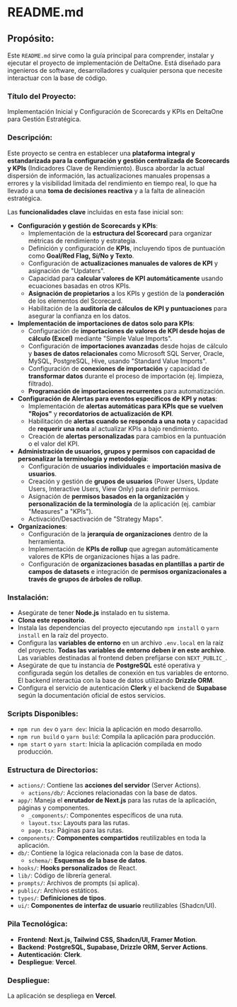 # README.md

## Propósito:
Este `README.md` sirve como la guía principal para comprender, instalar y ejecutar el proyecto de implementación de DeltaOne. Está diseñado para ingenieros de software, desarrolladores y cualquier persona que necesite interactuar con la base de código.

### Título del Proyecto: 
Implementación Inicial y Configuración de Scorecards y KPIs en DeltaOne para Gestión Estratégica.

### Descripción: 
Este proyecto se centra en establecer una **plataforma integral y estandarizada para la configuración y gestión centralizada de Scorecards y KPIs** (Indicadores Clave de Rendimiento). Busca abordar la actual dispersión de información, las actualizaciones manuales propensas a errores y la visibilidad limitada del rendimiento en tiempo real, lo que ha llevado a una **toma de decisiones reactiva** y a la falta de alineación estratégica.

Las **funcionalidades clave** incluidas en esta fase inicial son:

*   **Configuración y gestión de Scorecards y KPIs**:
    *   Implementación de la **estructura del Scorecard** para organizar métricas de rendimiento y estrategia.
    *   Definición y configuración de **KPIs**, incluyendo tipos de puntuación como **Goal/Red Flag, Sí/No y Texto**.
    *   Configuración de **actualizaciones manuales de valores de KPI** y asignación de "Updaters".
    *   Capacidad para **calcular valores de KPI automáticamente** usando ecuaciones basadas en otros KPIs.
    *   **Asignación de propietarios** a los KPIs y gestión de la **ponderación** de los elementos del Scorecard.
    *   Habilitación de la **auditoría de cálculos de KPI y puntuaciones** para asegurar la confianza en los datos.
*   **Implementación de importaciones de datos solo para KPIs**:
    *   Configuración de **importaciones de valores de KPI desde hojas de cálculo (Excel)** mediante "Simple Value Imports".
    *   Configuración de **importaciones avanzadas** desde hojas de cálculo y **bases de datos relacionales** como Microsoft SQL Server, Oracle, MySQL, PostgreSQL, Hive, usando "Standard Value Imports".
    *   Configuración de **conexiones de importación** y capacidad de **transformar datos** durante el proceso de importación (ej. limpieza, filtrado).
    *   **Programación de importaciones recurrentes** para automatización.
*   **Configuración de Alertas para eventos específicos de KPI y notas**:
    *   Implementación de **alertas automáticas para KPIs que se vuelven "Rojos"** y **recordatorios de actualización de KPI**.
    *   Habilitación de **alertas cuando se responda a una nota** y capacidad de **requerir una nota** al actualizar KPIs a bajo rendimiento.
    *   Creación de **alertas personalizadas** para cambios en la puntuación o el valor del KPI.
*   **Administración de usuarios, grupos y permisos con capacidad de personalizar la terminología y metodología**:
    *   Configuración de **usuarios individuales** e **importación masiva de usuarios**.
    *   Creación y gestión de **grupos de usuarios** (Power Users, Update Users, Interactive Users, View Only) para definir permisos.
    *   Asignación de **permisos basados en la organización** y **personalización de la terminología** de la aplicación (ej. cambiar "Measures" a "KPIs").
    *   Activación/Desactivación de "Strategy Maps".
*   **Organizaciones**:
    *   Configuración de la **jerarquía de organizaciones** dentro de la herramienta.
    *   Implementación de **KPIs de rollup** que agregan automáticamente valores de KPIs de organizaciones hijas a las padre.
    *   Configuración de **organizaciones basadas en plantillas a partir de campos de datasets** e integración de **permisos organizacionales a través de grupos de árboles de rollup**.

### Instalación:
*   Asegúrate de tener **Node.js** instalado en tu sistema.
*   **Clona este repositorio**.
*   Instala las dependencias del proyecto ejecutando `npm install` o `yarn install` en la raíz del proyecto.
*   Configura las **variables de entorno** en un archivo `.env.local` en la raíz del proyecto. **Todas las variables de entorno deben ir en este archivo**. Las variables destinadas al frontend deben prefijarse con `NEXT_PUBLIC_`.
*   Asegúrate de que tu instancia de **PostgreSQL** esté operativa y configurada según los detalles de conexión en tus variables de entorno. El backend interactúa con la base de datos utilizando **Drizzle ORM**.
*   Configura el servicio de autenticación **Clerk** y el backend de **Supabase** según la documentación oficial de estos servicios.

### Scripts Disponibles:
*   `npm run dev` o `yarn dev`: Inicia la aplicación en modo desarrollo.
*   `npm run build` o `yarn build`: Compila la aplicación para producción.
*   `npm start` o `yarn start`: Inicia la aplicación compilada en modo producción.

### Estructura de Directorios:
*   `actions/`: Contiene las **acciones del servidor** (Server Actions).
    *   `actions/db/`: Acciones relacionadas con la base de datos.
*   `app/`: Maneja el **enrutador de Next.js** para las rutas de la aplicación, páginas y componentes.
    *   `_components/`: Componentes específicos de una ruta.
    *   `layout.tsx`: Layouts para las rutas.
    *   `page.tsx`: Páginas para las rutas.
*   `components/`: **Componentes compartidos** reutilizables en toda la aplicación.
*   `db/`: Contiene la lógica relacionada con la base de datos.
    *   `schema/`: **Esquemas de la base de datos**.
*   `hooks/`: **Hooks personalizados** de React.
*   `lib/`: Código de librería general.
*   `prompts/`: Archivos de prompts (si aplica).
*   `public/`: Archivos estáticos.
*   `types/`: **Definiciones de tipos**.
*   `ui/`: **Componentes de interfaz de usuario** reutilizables (Shadcn/UI).

### Pila Tecnológica:
*   **Frontend**: **Next.js, Tailwind CSS, Shadcn/UI, Framer Motion**.
*   **Backend**: **PostgreSQL, Supabase, Drizzle ORM, Server Actions**.
*   **Autenticación**: **Clerk**.
*   **Despliegue**: **Vercel**.

### Despliegue: 
La aplicación se despliega en **Vercel**.
